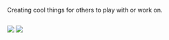Creating cool things for others to play with or work on.

<p style="display: inline-block">
<img src="https://cdn.discordapp.com/attachments/929965565257322556/1032193250888527893/2.png">
<img src="https://cdn.discordapp.com/attachments/929965565257322556/1032193250540392458/1.png">
</p>
